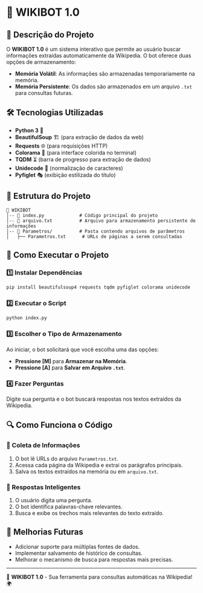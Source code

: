 # 📘 WIKIBOT 1.0

## 📌 Descrição do Projeto
O **WIKIBOT 1.0** é um sistema interativo que permite ao usuário buscar informações extraídas automaticamente da Wikipedia. O bot oferece duas opções de armazenamento:
- **Memória Volátil**: As informações são armazenadas temporariamente na memória.
- **Memória Persistente**: Os dados são armazenados em um arquivo `.txt` para consultas futuras.

## 🛠️ Tecnologias Utilizadas
- **Python 3** 🐍
- **BeautifulSoup** 🏗 (para extração de dados da web)
- **Requests** 🌐 (para requisições HTTP)
- **Colorama** 🎨 (para interface colorida no terminal)
- **TQDM** ⏳ (barra de progresso para extração de dados)
- **Unidecode** 🔡 (normalização de caracteres)
- **Pyfiglet** 🎭 (exibição estilizada do título)

## 📂 Estrutura do Projeto
```
📁 WIKIBOT
│-- 📄 index.py             # Código principal do projeto
│-- 📄 arquivo.txt          # Arquivo para armazenamento persistente de informações
│-- 📂 Parametros/          # Pasta contendo arquivos de parâmetros
│   ├── Parametros.txt      # URLs de páginas a serem consultadas
```

## 🚀 Como Executar o Projeto

### 1️⃣ Instalar Dependências
```sh
pip install beautifulsoup4 requests tqdm pyfiglet colorama unidecode
```

### 2️⃣ Executar o Script
```sh
python index.py
```

### 3️⃣ Escolher o Tipo de Armazenamento
Ao iniciar, o bot solicitará que você escolha uma das opções:
- **Pressione [M]** para **Armazenar na Memória**.
- **Pressione [A]** para **Salvar em Arquivo `.txt`**.

### 4️⃣ Fazer Perguntas
Digite sua pergunta e o bot buscará respostas nos textos extraídos da Wikipedia.

## 🔍 Como Funciona o Código
### 🔹 Coleta de Informações
1. O bot lê URLs do arquivo `Parametros.txt`.
2. Acessa cada página da Wikipedia e extrai os parágrafos principais.
3. Salva os textos extraídos na memória ou em `arquivo.txt`.

### 🔹 Respostas Inteligentes
1. O usuário digita uma pergunta.
2. O bot identifica palavras-chave relevantes.
3. Busca e exibe os trechos mais relevantes do texto extraído.

## 📝 Melhorias Futuras
- Adicionar suporte para múltiplas fontes de dados.
- Implementar salvamento de histórico de consultas.
- Melhorar o mecanismo de busca para respostas mais precisas.

---
🚀 **WIKIBOT 1.0** - Sua ferramenta para consultas automáticas na Wikipedia! 🌍

